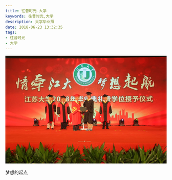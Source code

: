 ```yaml
---
title: 往昔时光-大学
keywords: 往昔时光,大学
description: 大学毕业照
date: 2018-06-23 13:32:35
tags:
- 往昔时光
- 大学
---
```


![学位授予](olden-days-1/IMG_3952.JPG)

梦想的起点

